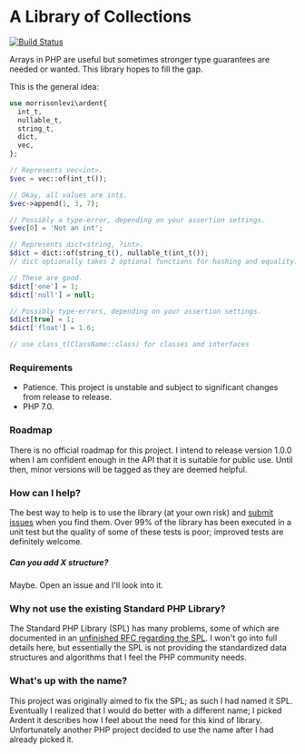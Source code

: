 # A Library of Collections

[![Build Status](https://travis-ci.org/morrisonlevi/Ardent.svg?branch=gcl)](https://travis-ci.org/morrisonlevi/Ardent)

Arrays in PHP are useful but sometimes stronger type guarantees are needed or wanted. This library hopes to fill the gap.

This is the general idea:

```php
use morrisonlevi\ardent{
  int_t,
  nullable_t,
  string_t,
  dict,
  vec,
};

// Represents vec<int>.
$vec = vec::of(int_t());

// Okay, all values are ints.
$vec->append(1, 3, 7);

// Possibly a type-error, depending on your assertion settings.
$vec[0] = 'Not an int'; 

// Represents dict<string, ?int>.
$dict = dict::of(string_t(), nullable_t(int_t());
// dict optionally takes 2 optional functions for hashing and equality.

// These are good.
$dict['one'] = 1;
$dict['null'] = null;

// Possibly type-errors, depending on your assertion settings.
$dict[true] = 1;
$dict['float'] = 1.6;

// use class_t(ClassName::class) for classes and interfaces
```

### Requirements

  - Patience. This project is unstable and subject to significant changes from release to release.
  - PHP 7.0.

### Roadmap

There is no official roadmap for this project. I intend to release version 1.0.0 when I am confident enough in the API that it is suitable for public use. Until then, minor versions will be tagged as they are deemed helpful.

### How can I help?

The best way to help is to use the library (at your own risk) and [submit issues](https://github.com/morrisonlevi/Ardent/issues) when you find them. Over 99% of the library has been executed in a unit test but the quality of some of these tests is poor; improved tests are definitely welcome.

##### Can you add X structure?

Maybe. Open an issue and I'll look into it. 

### Why not use the existing Standard PHP Library?

The Standard PHP Library (SPL) has many problems, some of which are documented in an [unfinished RFC regarding the SPL](https://wiki.php.net/rfc/spl-improvements). I won't go into full details here, but essentially the SPL is not providing the standardized data structures and algorithms that I feel the PHP community needs.

### What's up with the name?

This project was originally aimed to fix the SPL; as such I had named it SPL. Eventually I realized that I would do better with a different name; I picked Ardent it describes how I feel about the need for this kind of library. Unfortunately another PHP project decided to use the name after I had already picked it.
